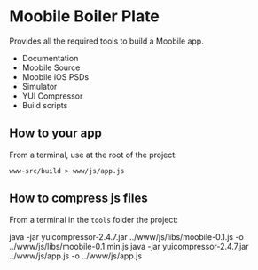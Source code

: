 # Moobile Boiler Plate

Provides all the required tools to build a Moobile app.

- Documentation
- Moobile Source
- Moobile iOS PSDs
- Simulator
- YUI Compressor
- Build scripts

## How to your app

From a terminal, use at the root of the project:

	www-src/build > www/js/app.js

## How to compress js files

From a terminal in the `tools` folder the project:

 java -jar yuicompressor-2.4.7.jar ../www/js/libs/moobile-0.1.js -o ../www/js/libs/moobile-0.1.min.js
 java -jar yuicompressor-2.4.7.jar ../www/js/app.js -o ../www/js/app.js